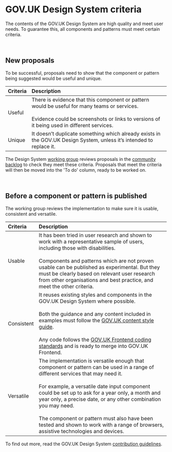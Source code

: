 # GOV.UK Design System criteria

The contents of the GOV.UK Design System are high quality and meet user needs. To guarantee this, all components and patterns must meet certain criteria.

<br>

## New proposals

To be successful, proposals need to show that the component or pattern being suggested would be useful and unique.

| Criteria | Description |
| :------- | :---------- |
| Useful   | There is evidence that this component or pattern would be useful for many teams or services. <br /> <br />Evidence could be screenshots or links to versions of it being used in different services. |
| Unique   | It doesn’t duplicate something which already exists in the GOV.UK Design System, unless it’s intended to replace it. |

The Design System [working group](WORKING_GROUP.md) reviews proposals in the [community backlog](https://github.com/alphagov/govuk-design-system-backlog/projects/1) to check they meet these criteria. Proposals that meet the criteria will then be moved into the 'To do' column, ready to be worked on. 

<br>

## Before a component or pattern is published

The working group reviews the implementation to make sure it is usable, consistent and versatile.

| Criteria     | Description |
| :----------- | :---------- |
| Usable       | It has been tried in user research and shown to work with a representative sample of users, including those with disabilities. <br /> <br /> Components and patterns which are not proven usable can be published as experimental. But they must be clearly based on relevant user research from other organisations and best practice, and meet the other criteria. |
| Consistent   | It reuses existing styles and components in the GOV.UK Design System where possible. <br /> <br /> Both the guidance and any content included in examples must follow the [GOV.UK content style guide](https://www.gov.uk/guidance/style-guide/a-to-z-of-gov-uk-style). <br /> <br />Any code follows the [GOV.UK Frontend coding standards](https://github.com/alphagov/govuk-frontend/tree/master/docs/contributing/coding-standards) and is ready to merge into GOV.UK Frontend. |
| Versatile    | The implementation is versatile enough that component or pattern can be used in a range of different services that may need it. <br /> <br />For example, a versatile date input component could be set up to ask for a year only, a month and year only, a precise date, or any other combination you may need. <br /> <br />The component or pattern must also have been tested and shown to work with a range of browsers, assistive technologies and devices. |

To find out more, read the GOV.UK Design System [contribution guidelines](CONTRIBUTING.md).

